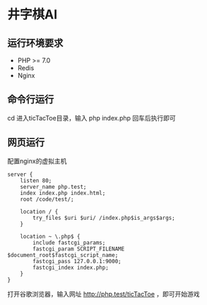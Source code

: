 # 井字棋AI
## 运行环境要求
+ PHP >= 7.0
+ Redis
+ Nginx
## 命令行运行
cd 进入ticTacToe目录，输入 php index.php 回车后执行即可
## 网页运行
配置nginx的虚拟主机
```
server {
    listen 80;
    server_name php.test;
    index index.php index.html;
    root /code/test/;
    
    location / {
        try_files $uri $uri/ /index.php$is_args$args;
    }
    
    location ~ \.php$ {
        include fastcgi_params;
        fastcgi_param SCRIPT_FILENAME $document_root$fastcgi_script_name;
        fastcgi_pass 127.0.0.1:9000;
        fastcgi_index index.php;
    }
}
```
打开谷歌浏览器，输入网址 http://php.test/ticTacToe ，即可开始游戏
